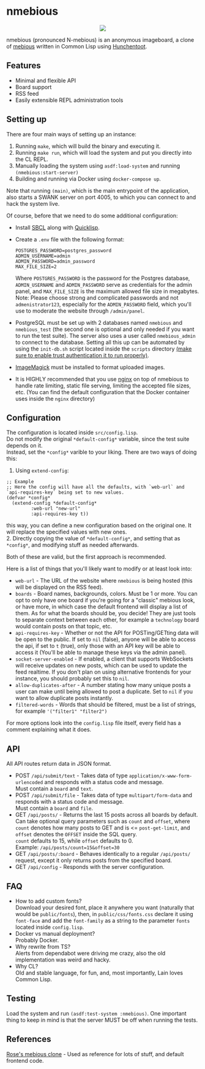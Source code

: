 # nmebious

<p align="center">
  <img src="markdown/logo.png">
</p>

nmebious (pronounced N-mebious) is an anonymous imageboard, a clone of [mebious](http://mebious.co.uk) written in Common Lisp using [Hunchentoot](https://edicl.github.io/hunchentoot/).

## Features

- Minimal and flexible API
- Board support
- RSS feed
- Easily extensible REPL administration tools

## Setting up

There are four main ways of setting up an instance:

1. Running `make`, which will build the binary and executing it.
2. Running `make run`, which will load the system and put you directly into the CL REPL. 
3. Manually loading the system using `asdf:load-system` and running `(nmebious:start-server)`
4. Building and running via Docker using `docker-compose up`.

Note that running `(main)`, which is the main entrypoint of the application, also starts a SWANK server on port 4005, to which you can connect to and hack the system live.

Of course, before that we need to do some additional configuration:

- Install [SBCL](http://www.sbcl.org/) along with [Quicklisp](https://www.quicklisp.org/).

- Create a `.env` file with the following format:
	```
  POSTGRES_PASSWORD=postgres_password
  ADMIN_USERNAME=admin
  ADMIN_PASSWORD=admin_password
  MAX_FILE_SIZE=2
  ```
  Where `POSTGRES_PASSWORD` is the password for the Postgres database, `ADMIN_USERNAME` and `ADMIN_PASSWORD` serve as credentials for the admin panel, and `MAX_FILE_SIZE` is the maximum allowed file size in megabytes.  
  Note: Please choose strong and complicated passwords and not `admenistrator123`, especially for the `ADMIN_PASSWORD` field, which you'll use to moderate the website through `/admin/panel`.

- PostgreSQL must be set up with 2 databases named `nmebious` and `nmebious_test` (the second one is optional and only needed if you want to run the test suite). The server also uses a user called `nmebious_admin` to connect to the database. Setting all this up can be automated by using the `init-db.sh` script located inside the `scripts` directory [(make sure to enable trust authentication it to run properly)](https://wiki.archlinux.org/title/PostgreSQL#Optional_configuration).

- [ImageMagick](https://imagemagick.org/) must be installed to format uploaded images.

- It is HIGHLY recommended that you use [nginx](https://www.nginx.com/) on top of nmebious to handle rate limiting, static file serving, limiting the accepted file sizes, etc. (You can find the default configuration that the Docker container uses inside the `nginx` directory)

## Configuration

The configuration is located inside `src/config.lisp`.  
Do not modify the original `*default-config*` variable, since the test suite depends on it.  
Instead, set the `*config*` varible to your liking. There are two ways of doing this:

1. Using `extend-config`:
```
;; Example
;; Here the config will have all the defaults, with `web-url` and `api-requires-key` being set to new values.
(defvar *config*
  (extend-config *default-config*
		 :web-url "new-url"
		 :api-requires-key t))
```
this way, you can define a new configuration based on the original one. It will replace the specified values with new ones.  
2. Directly copying the value of `*default-config*`, and setting that as `*config*`, and modifying stuff as needed afterwards.  

Both of these are valid, but the first approach is recommended.

Here is a list of things that you'll likely want to modify or at least look into:
- `web-url` - The URL of the website where `nmebious` is being hosted (this will be displayed on the RSS feed).
- `boards` - Board names, backgrounds, colors. Must be 1 or more. You can opt to only have one board if you're going for a "classic" mebious look, or have more, in which case the default frontend will display a list of them. As for what the boards should be, you decide! They are just tools to separate context between each other, for example a `technology` board would contain posts on that topic, etc.
- `api-requires-key` - Whether or not the API for POSTing/GETting data will be open to the public. If set to `nil` (false), anyone will be able to access the api, if set to `t` (true), only those with an API key will be able to access it (You'll be able to manage these keys via the admin panel).
- `socket-server-enabled` - If enabled, a client that supports WebSockets will receive updates on new posts, which can be used to update the feed realtime. If you don't plan on using alternative frontends for your instance, you should probably set this to `nil`.
- `allow-duplicates-after` - A number stating how many unique posts a user can make until being allowed to post a duplicate. Set to `nil` if you want to allow duplicate posts instantly.
- `filtered-words` - Words that should be filtered, must be a list of strings, for example `'("filter1" "filter2")`

For more options look into the `config.lisp` file itself, every field has a comment explaining what it does.

## API
All API routes return data in JSON format.

- POST `/api/submit/text` - Takes data of type `application/x-www-form-urlencoded` and responds with a status code and message.  
Must contain a `board` and `text`.
- POST `/api/submit/file` - Takes data of type `multipart/form-data` and responds with a status code and message.  
Must contain a `board` and `file`.
- GET `/api/posts/` - Returns the last 15 posts across all boards by default.  
Can take optional query parameters such as `count` and `offset`, where `count` denotes how many posts to GET and is <= `post-get-limit`, and `offset` denotes the `OFFSET` inside the SQL query.  
`count` defaults to 15, while `offset` defaults to 0.  
Example: `/api/posts/count=15&offset=30`
- GET `/api/posts/:board` - Behaves identically to a regular `/api/posts/` request, except it only returns posts from the specified board.
- GET `/api/config` - Responds with the server configuration.

## FAQ
- How to add custom fonts?  
Download your desired font, place it anywhere you want (naturally that would be `public/fonts`), then, in `public/css/fonts.css` declare it using `font-face` and add the `font-family` as a string to the parameter `fonts` located inside `config.lisp`.
- Docker vs manual deployment?  
Probably Docker.
- Why rewrite from TS?  
Alerts from dependabot were driving me crazy, also the old implementation was weird and hacky.
- Why CL?  
Old and stable language, for fun, and, most importantly, Lain loves Common Lisp.

## Testing

Load the system and run `(asdf:test-system :nmebious)`.
One important thing to keep in mind is that the server MUST be off when running the tests.

## References
[Rose's mebious clone](https://github.com/dataphreak1001/mebious) - Used as reference for lots of stuff, and default frontend code.
